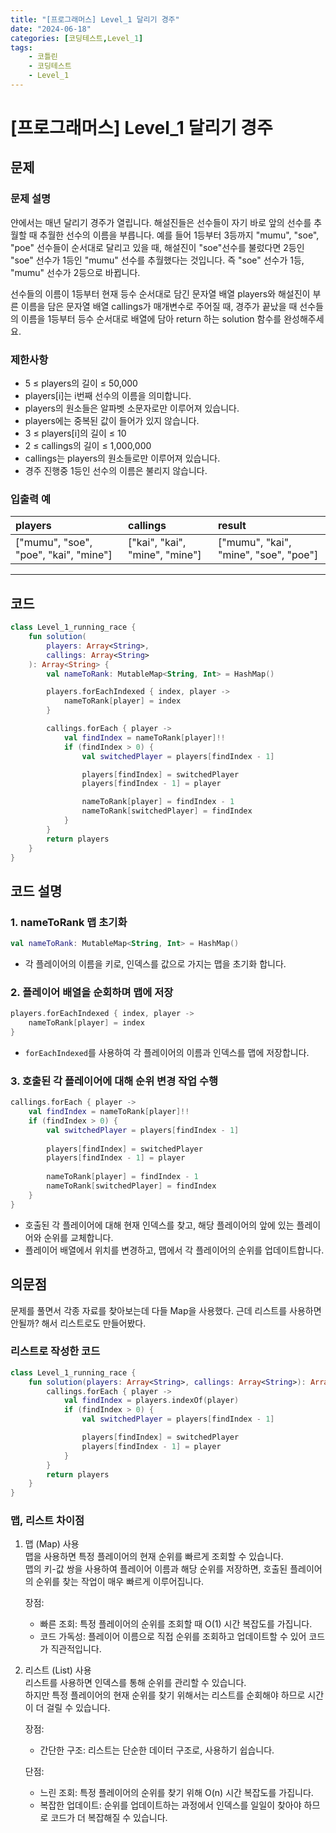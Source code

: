 ```yaml
---
title: "[프로그래머스] Level_1 달리기 경주"
date: "2024-06-18"
categories: [코딩테스트,Level_1]
tags:
    - 코틀린
    - 코딩테스트
    - Level_1
---
```


# [프로그래머스] Level_1 달리기 경주

## 문제 
### 문제 설명
얀에서는 매년 달리기 경주가 열립니다. 해설진들은 선수들이 자기 바로 앞의 선수를 추월할 때 추월한 선수의 이름을 부릅니다. 예를 들어 1등부터 3등까지 "mumu", "soe", "poe" 선수들이 순서대로 달리고 있을 때, 해설진이 "soe"선수를 불렀다면 2등인 "soe" 선수가 1등인 "mumu" 선수를 추월했다는 것입니다. 즉 "soe" 선수가 1등, "mumu" 선수가 2등으로 바뀝니다.

선수들의 이름이 1등부터 현재 등수 순서대로 담긴 문자열 배열 players와 해설진이 부른 이름을 담은 문자열 배열 callings가 매개변수로 주어질 때, 경주가 끝났을 때 선수들의 이름을 1등부터 등수 순서대로 배열에 담아 return 하는 solution 함수를 완성해주세요.

### 제한사항
* 5 ≤ players의 길이 ≤ 50,000
* players[i]는 i번째 선수의 이름을 의미합니다.
* players의 원소들은 알파벳 소문자로만 이루어져 있습니다.
* players에는 중복된 값이 들어가 있지 않습니다.
* 3 ≤ players[i]의 길이 ≤ 10
* 2 ≤ callings의 길이 ≤ 1,000,000
* callings는 players의 원소들로만 이루어져 있습니다.
* 경주 진행중 1등인 선수의 이름은 불리지 않습니다.

### 입출력 예
  
|players| callings|	result|
|:---|:---|:---|
|["mumu", "soe", "poe", "kai", "mine"]|	["kai", "kai", "mine", "mine"]|	["mumu", "kai", "mine", "soe", "poe"]|
  
  ------------------------------------------
## 코드

```kotlin
class Level_1_running_race {
    fun solution(
        players: Array<String>,
        callings: Array<String>
    ): Array<String> {
        val nameToRank: MutableMap<String, Int> = HashMap()

        players.forEachIndexed { index, player ->
            nameToRank[player] = index
        }

        callings.forEach { player ->
            val findIndex = nameToRank[player]!!
            if (findIndex > 0) {
                val switchedPlayer = players[findIndex - 1]

                players[findIndex] = switchedPlayer
                players[findIndex - 1] = player

                nameToRank[player] = findIndex - 1
                nameToRank[switchedPlayer] = findIndex
            }
        }
        return players
    }
}
```

## 코드 설명

### 1. nameToRank 맵 초기화
```kotlin
val nameToRank: MutableMap<String, Int> = HashMap()
```
* 각 플레이어의 이름을 키로, 인덱스를 값으로 가지는 맵을 초기화 합니다.

### 2. 플레이어 배열을 순회하며 맵에 저장
```kotlin
players.forEachIndexed { index, player ->
    nameToRank[player] = index
}
```
* `forEachIndexed`를 사용하여 각 플레이어의 이름과 인덱스를 맵에 저장합니다.

### 3. 호출된 각 플레이어에 대해 순위 변경 작업 수행
```kotlin
callings.forEach { player ->
    val findIndex = nameToRank[player]!!
    if (findIndex > 0) {
        val switchedPlayer = players[findIndex - 1]
        
        players[findIndex] = switchedPlayer
        players[findIndex - 1] = player
        
        nameToRank[player] = findIndex - 1
        nameToRank[switchedPlayer] = findIndex
    }
}
```
* 호출된 각 플레이어에 대해 현재 인덱스를 찾고, 해당 플레이어의 앞에 있는 플레이어와 순위를 교체합니다.
* 플레이어 배열에서 위치를 변경하고, 맵에서 각 플레이어의 순위를 업데이트합니다.

## 의문점
문제를 풀면서 각종 자료를 찾아보는데 다들 Map을 사용했다. 근데 리스트를 사용하면 안될까? 해서 리스트로도 만들어봤다. 

### 리스트로 작성한 코드
```kotlin
class Level_1_running_race {
    fun solution(players: Array<String>, callings: Array<String>): Array<String> {
        callings.forEach { player ->
            val findIndex = players.indexOf(player)
            if (findIndex > 0) {
                val switchedPlayer = players[findIndex - 1]

                players[findIndex] = switchedPlayer
                players[findIndex - 1] = player
            }
        }
        return players
    }
}
```
### 맵, 리스트 차이점

1. 맵 (Map) 사용   
맵을 사용하면 특정 플레이어의 현재 순위를 빠르게 조회할 수 있습니다.   
맵의 키-값 쌍을 사용하여 플레이어 이름과 해당 순위를 저장하면, 호출된 플레이어의 순위를 찾는 작업이 매우 빠르게 이루어집니다.

    장점:
    * 빠른 조회: 특정 플레이어의 순위를 조회할 때 O(1) 시간 복잡도를 가집니다.
    * 코드 가독성: 플레이어 이름으로 직접 순위를 조회하고 업데이트할 수 있어  코드가 직관적입니다.
2. 리스트 (List) 사용   
리스트를 사용하면 인덱스를 통해 순위를 관리할 수 있습니다.  
하지만 특정 플레이어의 현재 순위를 찾기 위해서는 리스트를 순회해야 하므로 시간이 더 걸릴 수 있습니다.

    장점:
    * 간단한 구조: 리스트는 단순한 데이터 구조로, 사용하기 쉽습니다.

    단점:
    * 느린 조회: 특정 플레이어의 순위를 찾기 위해 O(n) 시간 복잡도를 가집니다.
    * 복잡한 업데이트: 순위를 업데이트하는 과정에서 인덱스를 일일이 찾아야 하므로 코드가 더 복잡해질 수 있습니다.
